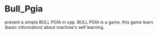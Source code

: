 # Bull_Pgia

present a simple BULL PGIA in cpp.
BULL PGIA is a game, this game learn (basic information) about machine's self learning.

